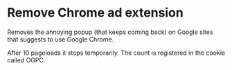 # Remove Chrome ad extension
Removes the annoying popup (that keeps coming back) on Google sites that suggests to use Google Chrome.

After 10 pageloads it stops temporarily. The count is registered in the cookie called OGPC.